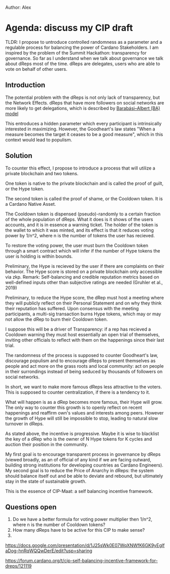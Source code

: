 Author: Alex

# Agenda: discuss my CIP draft

TLDR: I propose to untroduce controlled randomness as a parameter and a regulable process for balancing the power of Cardano Stakeholders. I am inspired by the problem of the Summit Hackathon: transparency for governance.
So far as I understand when we talk about governance we talk about dReps most of the time. dReps are delegates, users who are able to vote on behalf of other users.

## Introduction

The potential problem with the dReps is not only lack of transparency, but the Network Effects. dReps that have more followers on social networks are more likely to get delegations, which is described by [Barabási–Albert (BA) model](https://en.wikipedia.org/wiki/Barab%C3%A1si%E2%80%93Albert_model)

This entroduces a hidden parameter which every participant is intrinsically interested in maximizing. However, the Goodheart's law states "When a measure becomes the target it ceases to be a good measure", which in this context would lead to populism. 

## Solution

To counter this effect, I propose to introduce a process that will utilize a private blockchain and two tokens. 

One token is native to the private blockchain and is called the proof of guilt, or the Hype token.

The second token is called the proof of shame, or the Cooldown token. It is a Cardano Native Asset.

The Cooldown token is dispensed (pseudo)-randomly to a certain fraction of the whole population of dReps. 
What it does is it shows of the users accounts, and it is in essence a warning ticket. The holder of the token is the wallet to which it was minted, and its effect is that it reduces voting power by 1/n^2, where n is the number of tokens the user has recieved.

To restore the voting power, the user must burn the Cooldown token through a smart contract which will infer if the number of Hype tokens the user is holding is within bounds.

Preliminary, the Hype is recieved by the user if there are complaints on their behavior. The Hype score is stored on a private blockchain only accessible via zkp. 
Remark: Self-balancing and credible reputation metrics based on well-defined inputs other than subjective ratings are needed (Gruhler et al., 2019)

Preliminary, to reduce the Hype score, the dRep must host a meeting where they will publicly reflect on their Personal Statement and on why they think their reputation has suffered. Upon consensus with the meeting participants, a multi-sig transaction burns Hype tokens, which may or may not allow the dRep to burn their Cooldown token. 

I suppose this will be a driver of Transparency: if a rep has recieved a Cooldown warning they must host essentially an open trial of themselves, inviting other officials to reflect with them on the happenings since their last trial.

The randomness of the process is supposed to counter Goodheart's law, discourage populism and to encourage dReps to present themselves as people and act more on the grass roots and local community: act on people in their surrondings instead of being seduced by thousands of followers on social networks.

In short, we want to make more famous dReps less attractive to the voters. This is supposed to counter centralization, if there is a tendency to it.

What will happen is as a dRep becomes more famous, their Hype will grow. The only way to counter this growth is to openly reflect on recent happenings and reaffirm own's values and interests among peers. However the growth of Hype will still be impossible to stop, leading to natural slow turnover in dReps. 

As stated above, the incentive is progressive. Maybe it is wise to blacklist the key of a dRep who is the owner of N Hype tokens for K cycles and auction their position in the community.

My first goal is to encourage transparent process in governance by dReps (viewed broadly, as an of official of any kind if we are facing outward, building strong institutions for developing countries as Cardano Engineers).
My second goal is to reduce the Price of Anarchy in dReps: the system should balance itself out and be able to deviate and rebound, but ultimately stay in the state of sustainable growth.

This is the essence of CIP-Maat: a self balancing incentive framework.

## Questions open
1. Do we have a better formula for voting power multiplier then 1/n^2, where n is the number of Cooldown tokens? 
2. How many dReps have to be active for this CIP to make sense?
3. 

https://docs.google.com/presentation/d/1J25sWk0E07WqXNWfK6GK9yEglfaDog-hnRqWQQwDerE/edit?usp=sharing

https://forum.cardano.org/t/cip-self-balancing-incentive-framework-for-dreps/121119
